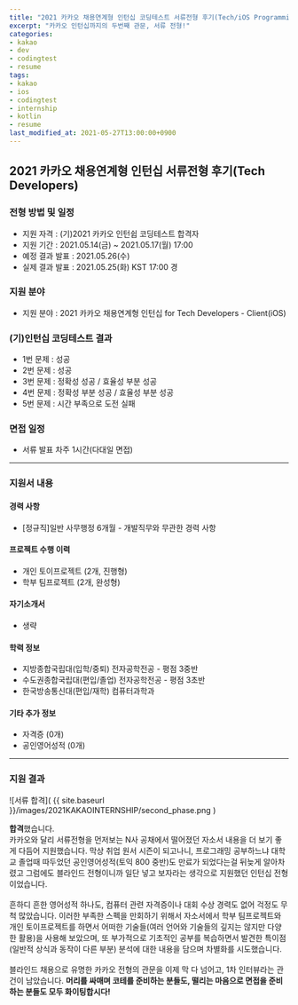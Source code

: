 ```yaml
---
title: "2021 카카오 채용연계형 인턴십 코딩테스트 서류전형 후기(Tech/iOS Programming 분야)"
excerpt: "카카오 인턴십까지의 두번째 관문, 서류 전형!"
categories:
- kakao
- dev
- codingtest
- resume
tags:
- kakao
- ios
- codingtest
- internship
- kotlin
- resume
last_modified_at: 2021-05-27T13:00:00+0900
---
```



## 2021 카카오 채용연계형 인턴십 서류전형 후기(Tech Developers)

### 전형 방법 및 일정

* 지원 자격 : (기)2021 카카오 인턴쉽 코딩테스트 합격자 
* 지원 기간 : 2021.05.14(금) ~ 2021.05.17(월) 17:00
* 예정 결과 발표 : 2021.05.26(수)
* 실제 결과 발표 : 2021.05.25(화) KST 17:00 경




### 지원 분야

* 지원 분야 : 2021 카카오 채용연계형 인턴십 for Tech Developers - Client(iOS)




### (기)인턴십 코딩테스트 결과

* 1번 문제 : 성공
* 2번 문제 : 성공
* 3번 문제 : 정확성 성공 / 효율성 부분 성공
* 4번 문제 : 정확성 부분 성공 / 효율성 부분 성공
* 5번 문제 : 시간 부족으로 도전 실패

### 면접 일정

* 서류 발표 차주 1시간(다대일 면접)






***

### 지원서 내용
#### 경력 사항

* \[정규직\]일반 사무행정 6개월 - 개발직무와 무관한 경력 사항

#### 프로젝트 수행 이력

* 개인 토이프로젝트 (2개, 진행형)
* 학부 팀프로젝트 (2개, 완성형)

#### 자기소개서

* 생략

#### 학력 정보

* 지방종합국립대(입학/중퇴) 전자공학전공 \- 평점 3중반
* 수도권종합국립대(편입/졸업) 전자공학전공 \- 평점 3초반
* 한국방송통신대(편입/재학) 컴퓨터과학과

#### 기타 추가 정보

* 자격증 (0개)
* 공인영어성적 (0개)


***


### 지원 결과
![서류 합격]( {{ site.baseurl }}/images/2021KAKAOINTERNSHIP/second_phase.png )

**합격**했습니다.<br/>
카카오와 달리 서류전형을 먼저보는 N사 공채에서 떨어졌던 자소서 내용을 더 보기 좋게 다듬어 지원했습니다.
막상 취업 원서 시즌이 되고나니, 프로그래밍 공부하느냐 대학교 졸업때 따두었던 공인영어성적(토익 800 중반)도 만료가 되었다는걸 뒤늦게 알아차렸고 그럼에도 블라인드 전형이니까 일단 넣고 보자라는 생각으로 지원했던 인턴십 전형이었습니다.<br/>
<br/>
흔하디 흔한 영어성적 하나도, 컴퓨터 관련 자격증이나 대회 수상 경력도 없어 걱정도 무척 많았습니다. 이러한 부족한 스펙을 만회하기 위해서 자소서에서 학부 팀프로젝트와 개인 토이프로젝트를 하면서 어떠한 기술들(여러 언어와 기술들의 깊지는 않지만 다양한 활용)을 사용해 보았으며, 또 부가적으로 기초적인 공부를 복습하면서 발견한 특이점(일반적 상식과 동작이 다른 부분) 분석에 대한 내용을 담으며 차별화를 시도했습니다.<br/>
<br/>
블라인드 채용으로 유명한 카카오 전형의 관문을 이제 막 다 넘어고,
1차 인터뷰라는 관건이 남았습니다. **머리를 싸매며 코테를 준비하는 분들도, 떨리는 마음으로 면접을 준비하는 분들도 모두 화이팅합시다!**<br/><br/>
